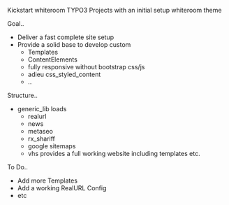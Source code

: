 Kickstart whiteroom TYPO3 Projects with an initial setup
whiteroom theme

Goal..

* Deliver a fast complete site setup
* Provide a solid base to develop custom
  * Templates
  * ContentElements
  * fully responsive without bootstrap css/js
  * adieu css_styled_content
  * ..


Structure..

* generic_lib loads
  * realurl
  * news
  * metaseo
  * rx_shariff
  * google sitemaps
  * vhs
  provides a full working website including templates etc.



To Do..

* Add more Templates
* Add a working RealURL Config
* etc



